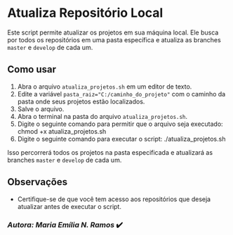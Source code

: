 # Atualiza Repositório Local

Este script permite atualizar os projetos em sua máquina local. Ele busca por todos os repositórios em uma pasta específica e atualiza as branches `master` e `develop` de cada um.

## Como usar

1. Abra o arquivo `atualiza_projetos.sh` em um editor de texto.
2. Edite a variável `pasta_raiz="C:/caminho_do_projeto"` com o caminho da pasta onde seus projetos estão localizados.
3. Salve o arquivo.
4. Abra o terminal na pasta do arquivo `atualiza_projetos.sh`.
5. Digite o seguinte comando para permitir que o arquivo seja executado: chmod +x atualiza_projetos.sh
6. Digite o seguinte comando para executar o script: ./atualiza_projetos.sh


Isso percorrerá todos os projetos na pasta especificada e atualizará as branches `master` e `develop` de cada um.

## Observações

- Certifique-se de que você tem acesso aos repositórios que deseja atualizar antes de executar o script.

### *Autora: Maria Emília N. Ramos* :heavy_check_mark:

